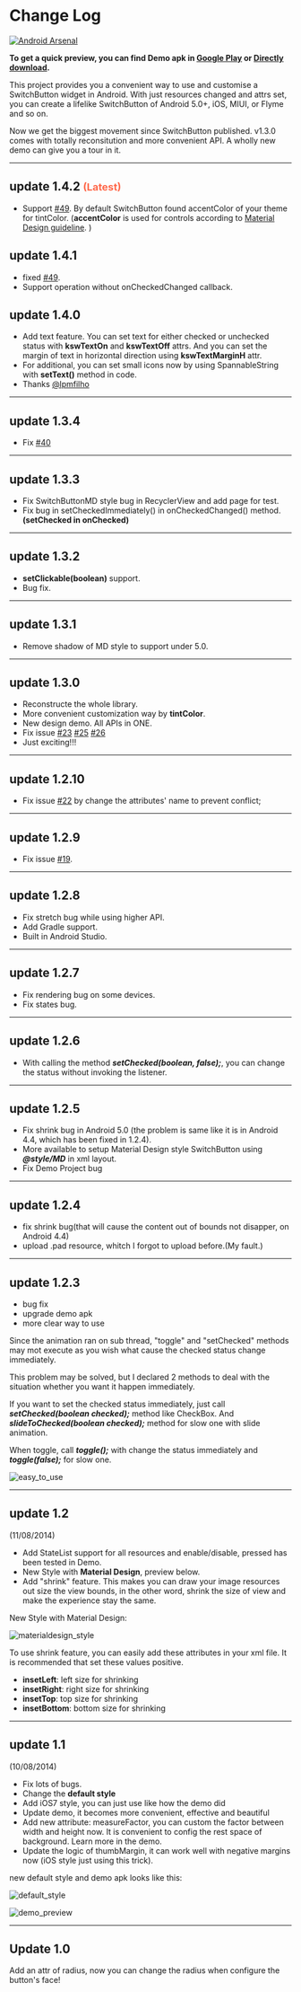 Change Log
============

[![Android Arsenal](https://img.shields.io/badge/Android%20Arsenal-SwitchButton-brightgreen.svg?style=flat)](https://android-arsenal.com/details/1/1119)

**To get a quick preview, you can find Demo apk in [Google Play](https://play.google.com/store/apps/details?id=com.kyleduo.switchbutton.demo) or [Directly download](./demo/switchbutton_demo_141.apk).**

This project provides you a convenient way to use and customise a SwitchButton widget in Android. With just resources changed and attrs set, you can create a lifelike SwitchButton of Android 5.0+, iOS, MIUI, or Flyme and so on.

Now we get the biggest movement since SwitchButton published. v1.3.0 comes with totally reconsitution and more convenient API. A wholly new demo can give you a tour in it.

***
update 1.4.2 <font color="#FF684A" size="4">(Latest)</font>
---

* Support [#49](https://github.com/kyleduo/SwitchButton/issues/60). By default SwitchButton found accentColor of your theme for tintColor. (**accentColor** is used for controls according to [Material Design guideline](https://material.google.com/style/color.html#color-color-schemes). )

update 1.4.1
---

* fixed [#49](https://github.com/kyleduo/SwitchButton/issues/49).
* Support operation without onCheckedChanged callback.

update 1.4.0
---

* Add text feature. You can set text for either checked or unchecked status with __kswTextOn__ and __kswTextOff__ attrs. And you can set the margin of text in horizontal direction using __kswTextMarginH__ attr.
* For additional, you can set small icons now by using SpannableString with __setText()__ method in code.
* Thanks [@lpmfilho](https://github.com/lpmfilho)

***
update 1.3.4 
---

* Fix [#40](https://github.com/kyleduo/SwitchButton/issues/40)

***
update 1.3.3
---

*	Fix SwitchButtonMD style bug in RecyclerView and add page for test. 
*	Fix bug in setCheckedImmediately() in onCheckedChanged() method. **(setChecked in onChecked)**

***
update 1.3.2
---

*	**setClickable(boolean)** support.
* 	Bug fix.

***
update 1.3.1
---
*	Remove shadow of MD style to support under 5.0.

***
update 1.3.0
---
*	Reconstructe the whole library.
* 	More convenient customization way by __tintColor__.
* 	New design demo. All APIs in ONE.
*  Fix issue [#23](https://github.com/kyleduo/SwitchButton/issues/23) [#25](https://github.com/kyleduo/SwitchButton/issues/25) [#26](https://github.com/kyleduo/SwitchButton/issues/26)
*  Just exciting!!!

***

update 1.2.10
---
*	Fix issue [#22](https://github.com/kyleduo/SwitchButton/issues/22) by change the attributes' name to prevent conflict;

***


update 1.2.9
---
*	Fix issue [#19](https://github.com/kyleduo/SwitchButton/issues/19).

***

update 1.2.8
---
*	Fix stretch bug while using higher API.
*	Add Gradle support.
*	Built in Android Studio.

***

update 1.2.7
---
*	Fix rendering bug on some devices.
*	Fix states bug.

***

update 1.2.6
---
*   With calling the method ___setChecked(boolean, false);___, you can change the status without invoking the listener.

***

update 1.2.5
---
*	Fix shrink bug in Android 5.0 (the problem is same like it is in Android 4.4, which has been fixed in 1.2.4).
*	More available to setup Material Design style SwitchButton using ___@style/MD___ in xml layout.
*	Fix Demo Project bug

***

update 1.2.4
---
*   fix shrink bug(that will cause the content out of bounds not disapper, on Android 4.4)
*   upload .pad resource, whitch I forgot to upload before.(My fault.)

***

update 1.2.3
---
*   bug fix
*   upgrade demo apk
*   more clear way to use

Since the animation ran on sub thread, "toggle" and "setChecked" methods may mot execute as you wish what cause the checked status change immediately.

This problem may be solved, but I declared 2 methods to deal with the situation whether you want it happen immediately.

If you want to set the checked status immediately, just call ___setChecked(boolean checked);___ method like CheckBox. And ___slideToChecked(boolean checked);___ method for slow one with slide animation.

When toggle, call ___toggle();___ with change the status immediately and ___toggle(false);___ for slow one.


![easy_to_use](https://raw.githubusercontent.com/kyleduo/SwitchButton/master/preview/easy_to_use_128.png)

***
update 1.2
---
(11/08/2014)

* Add StateList support for all resources and enable/disable, pressed has been tested in Demo.
* New Style with __Material Design__, preview below.
* Add "shrink" feature. This makes you can draw your image resources out size the view bounds, in the other word, shrink the size of view and make the experience stay the same.

New Style with Material Design:

![materialdesign_style](https://raw.githubusercontent.com/kyleduo/SwitchButton/master/preview/switchbutton_md.jpg)

To use shrink feature, you can easily add these attributes in your xml file. It is recommended that set these values positive.

*   __insetLeft__: left size for shrinking
*   __insetRight__: right size for shrinking
*   __insetTop__: top size for shrinking
*   __insetBottom__: bottom size for shrinking

***

update 1.1
---
(10/08/2014)

* Fix lots of bugs.
* Change the __default style__
* Add iOS7 style, you can just use like how the demo did
* Update demo, it becomes more convenient, effective and beautiful
* Add new attribute: measureFactor, you can custom the factor between width and height now. It is convenient to config the rest space of background. Learn more in the demo.
* Update the logic of thumbMargin, it can work well with negative margins now (iOS style just using this trick).

new default style and demo apk looks like this:

![default_style](https://raw.githubusercontent.com/kyleduo/SwitchButton/master/preview/default_style.png)

![demo_preview](https://raw.githubusercontent.com/kyleduo/SwitchButton/master/preview/easy_to_style_128.png)

***

Update 1.0
---
Add an attr of radius, now you can change the radius when configure the button's face!